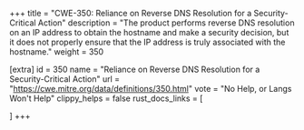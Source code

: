 +++
title = "CWE-350: Reliance on Reverse DNS Resolution for a Security-Critical Action"
description	= "The product performs reverse DNS resolution on an IP address to obtain the hostname and make a security decision, but it does not properly ensure that the IP address is truly associated with the hostname."
weight = 350

[extra]
id = 350
name = "Reliance on Reverse DNS Resolution for a Security-Critical Action"
url = "https://cwe.mitre.org/data/definitions/350.html"
vote = "No Help, or Langs Won't Help"
clippy_helps = false
rust_docs_links = [
	
]
+++

